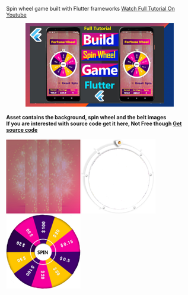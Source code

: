 Spin wheel game built with Flutter frameworks  <a href="https://youtu.be/KT2mG0qZXM0">Watch Full Tutorial On Youtube</a></br>
<center><img src="cover_spin_wheel_game_flutter.jpg" width="400"/></center><b/r></br>
Asset contains the background,  spin wheel and the belt images</br> If you are interested with source code get it here, Not Free though <a href="https://t.me/codingtony">Get source code</a> </br></br>
<img src="bg.jpg" width="200"/> <img src="belt.png" width="200"/> <img src="wheel.png" width="200"/>
